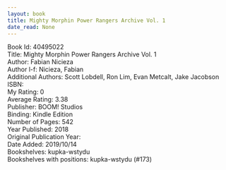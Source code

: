 ```yaml
---
layout: book
title: Mighty Morphin Power Rangers Archive Vol. 1
date_read: None
---
```


Book Id: 40495022<br />
Title: Mighty Morphin Power Rangers Archive Vol. 1<br />
Author: Fabian Nicieza<br />
Author l-f: Nicieza, Fabian<br />
Additional Authors: Scott Lobdell, Ron Lim, Evan Metcalt, Jake Jacobson<br />
ISBN: <br />
My Rating: 0<br />
Average Rating: 3.38<br />
Publisher: BOOM! Studios<br />
Binding: Kindle Edition<br />
Number of Pages: 542<br />
Year Published: 2018<br />
Original Publication Year: <br />
Date Added: 2019/10/14<br />
Bookshelves: kupka-wstydu<br />
Bookshelves with positions: kupka-wstydu (#173)<br />

